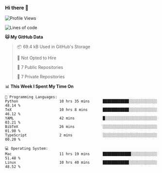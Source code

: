 ### Hi there 👋

<!--
**huayuan4396/huayuan4396** is a ✨ _special_ ✨ repository because its `README.md` (this file) appears on your GitHub profile.

Here are some ideas to get you started:

- 🔭 I’m currently working on ...
- 🌱 I’m currently learning ...
- 👯 I’m looking to collaborate on ...
- 🤔 I’m looking for help with ...
- 💬 Ask me about ...
- 📫 How to reach me: ...
- 😄 Pronouns: ...
- ⚡ Fun fact: ...
-->

<!--START_SECTION:waka-->
![Profile Views](http://img.shields.io/badge/Profile%20Views-0-blue)

![Lines of code](https://img.shields.io/badge/From%20Hello%20World%20I%27ve%20Written-5.6%20thousand%20lines%20of%20code-blue)

**🐱 My GitHub Data** 

> 📦 69.4 kB Used in GitHub's Storage 
 > 
> 🚫 Not Opted to Hire
 > 
> 📜 7 Public Repositories 
 > 
> 🔑 7 Private Repositories 
 > 
📊 **This Week I Spent My Time On** 

```text
💬 Programming Languages: 
Python                   10 hrs 35 mins      ████████████░░░░░░░░░░░░░   48.14 % 
TeX                      10 hrs 8 mins       ████████████░░░░░░░░░░░░░   46.12 % 
YAML                     42 mins             █░░░░░░░░░░░░░░░░░░░░░░░░   03.21 % 
BibTeX                   26 mins             ░░░░░░░░░░░░░░░░░░░░░░░░░   01.98 % 
TypeScript               2 mins              ░░░░░░░░░░░░░░░░░░░░░░░░░   00.20 % 

💻 Operating System: 
Mac                      11 hrs 19 mins      █████████████░░░░░░░░░░░░   51.48 % 
Linux                    10 hrs 40 mins      ████████████░░░░░░░░░░░░░   48.52 % 
```


<!--END_SECTION:waka-->
